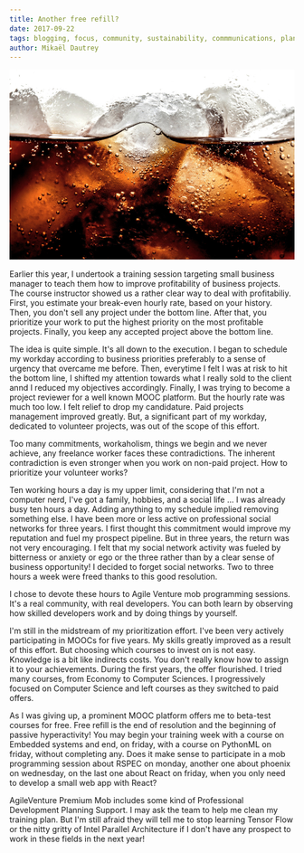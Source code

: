 ```yaml
---
title: Another free refill?
date: 2017-09-22
tags: blogging, focus, community, sustainability, commmunications, planning, prioritizing
author: Mikaël Dautrey
---
```


![free refill](/images/freerefill.jpg)

Earlier this year, I undertook a training session targeting small business manager to teach them how to improve profitability of business projects. The course instructor showed us a rather clear way to deal with profitabiliy. First, you estimate your break-even hourly rate, based on your history. Then, you don't sell any project under the bottom line. After that, you prioritize your work to put the highest priority on the most profitable projects. Finally, you keep any accepted project above the bottom line. 

The idea is quite simple. It's all down to the execution. I began to schedule my workday according to business priorities preferably to a sense of urgency that overcame me before. Then, everytime I felt I was at risk to hit the bottom line, I shifted my attention towards what I really sold to the client annd I reduced my objectives accordingly. Finally, I was trying to become a project reviewer for a well known MOOC platform. But the hourly rate was much too low. I felt relief to drop my candidature. Paid projects management improved greatly. But, a significant part of my workday, dedicated to volunteer projects, was out of the scope of this effort.  

Too many commitments, workaholism, things we begin and we never achieve, any freelance worker faces these contradictions. The inherent contradiction is even stronger when you work on non-paid project. How to prioritize your volunteer works?

Ten working hours a day is my upper limit, considering that I'm not a computer nerd, I've got a family, hobbies, and a social life ... I was already busy ten hours a day. Adding anything to my schedule implied removing something else. I have been more or less active on professional social networks for three years. I first thought this commitment would improve my reputation and fuel my prospect pipeline. But in three years, the return was not very encouraging. I felt that my social network activity was fueled by bitterness or anxiety or ego or the three rather than by a clear sense of business opportunity! I decided to forget social networks. Two to three hours a week were freed thanks to this good resolution.

I chose to devote these hours to Agile Venture mob programming sessions. It's a real community, with real developers. You can both learn by observing how skilled developers work and by doing things by yourself. 

I'm still in the midstream of my prioritization effort. I've been very actively participating in MOOCs for five years. My skills greatly improved as a result of this effort.  But choosing which courses to invest on is not easy. Knowledge is a bit like indirects costs. You don't really know how to assign it to your achievements. During the first years, the offer flourished. I tried many courses, from Economy to Computer Sciences. I progressively focused on Computer Science and left courses as they switched to paid offers. 

As I was giving up, a prominent MOOC platform offers me to beta-test courses for free. Free refill is the end of resolution and the beginning of passive hyperactivity! You may begin your training week with a course on Embedded systems and end, on friday, with a course on PythonML on friday, without completing any. Does it make sense to participate in a mob programming session about RSPEC on monday, another one about phoenix on wednesday, on the last one about React on friday, when you only need to develop a small web app with React?

AgileVenture Premium Mob includes some kind of Professional Development Planning Support. I may ask the team to help me clean my training plan. But I'm still afraid they will tell me to stop learning Tensor Flow or the nitty gritty of Intel Parallel Architecture if I don't have any prospect to work in these fields in the next year! 
